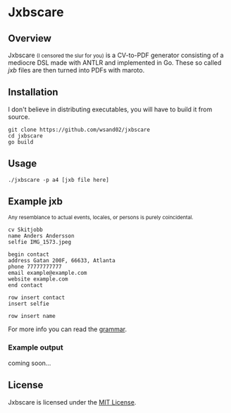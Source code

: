 # Jxbscare

## Overview
Jxbscare <small>(I censored the slur for you)</small> is a CV-to-PDF generator consisting of a mediocre DSL made with ANTLR and implemented in Go. These so called *jxb* files are then turned into PDFs with maroto.

## Installation
I don't believe in distributing executables, you will have to build it from source.
```
git clone https://github.com/wsand02/jxbscare
cd jxbscare
go build
```

## Usage
```
./jxbscare -p a4 [jxb file here]
```

## Example jxb
<small>Any resemblance to actual events, locales, or persons is purely coincidental.</small>
```
cv Skitjobb
name Anders Andersson
selfie IMG_1573.jpeg

begin contact
address Gatan 200F, 66633, Atlanta
phone 77777777777
email example@example.com
website example.com
end contact

row insert contact
insert selfie

row insert name
```

For more info you can read the [grammar](parser/JXB.g4).

### Example output
coming soon...

## License
Jxbscare is licensed under the [MIT License](LICENSE).